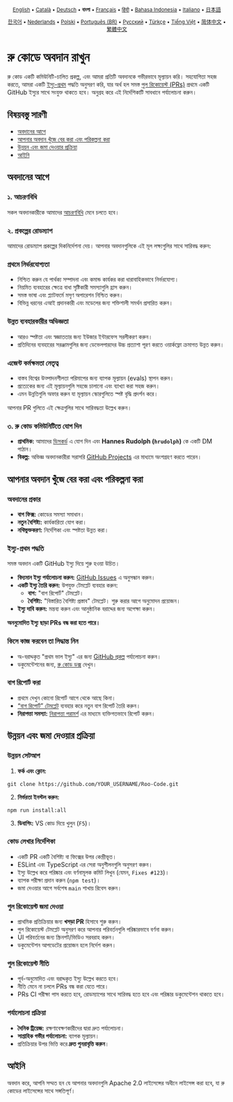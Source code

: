 <div align="center">
<sub>

[English](../../CONTRIBUTING.md) • [Català](../ca/CONTRIBUTING.md) • [Deutsch](../de/CONTRIBUTING.md) • <b>বাংলা</b> • [Français](../fr/CONTRIBUTING.md) • [हिंदी](../hi/CONTRIBUTING.md) • [Bahasa Indonesia](../id/CONTRIBUTING.md) • [Italiano](../it/CONTRIBUTING.md) • [日本語](../ja/CONTRIBUTING.md)

</sub>
<sub>

[한국어](../ko/CONTRIBUTING.md) • [Nederlands](../nl/CONTRIBUTING.md) • [Polski](../pl/CONTRIBUTING.md) • [Português (BR)](../pt-BR/CONTRIBUTING.md) • [Русский](../ru/CONTRIBUTING.md) • [Türkçe](../tr/CONTRIBUTING.md) • [Tiếng Việt](../vi/CONTRIBUTING.md) • [简体中文](../zh-CN/CONTRIBUTING.md) • [繁體中文](../zh-TW/CONTRIBUTING.md)

</sub>
</div>

# রু কোডে অবদান রাখুন

রু কোড একটি কমিউনিটি-চালিত প্রকল্প, এবং আমরা প্রতিটি অবদানকে গভীরভাবে মূল্যায়ন করি। সহযোগিতা সহজ করতে, আমরা একটি [ইস্যু-প্রথম](#issue-first-approach) পদ্ধতি অনুসরণ করি, যার অর্থ হল সমস্ত [পুল রিকোয়েস্ট (PRs)](#pull-request-submission) প্রথমে একটি GitHub ইস্যুর সাথে সংযুক্ত থাকতে হবে। অনুগ্রহ করে এই নির্দেশিকাটি সাবধানে পর্যালোচনা করুন।

## বিষয়বস্তু সারণী

- [অবদানের আগে](#before-contributing)
- [আপনার অবদান খুঁজে বের করা এবং পরিকল্পনা করা](#finding-and-planning-your-contribution)
- [উন্নয়ন এবং জমা দেওয়ার প্রক্রিয়া](#development-and-submission-process)
- [আইনি](#legal)

## অবদানের আগে

### ১. আচরণবিধি

সকল অবদানকারীকে আমাদের [আচরণবিধি](./CODE_OF_CONDUCT.md) মেনে চলতে হবে।

### ২. প্রকল্পের রোডম্যাপ

আমাদের রোডম্যাপ প্রকল্পের দিকনির্দেশনা দেয়। আপনার অবদানগুলিকে এই মূল লক্ষ্যগুলির সাথে সারিবদ্ধ করুন:

### প্রথমে নির্ভরযোগ্যতা

- নিশ্চিত করুন যে পার্থক্য সম্পাদনা এবং কমান্ড কার্যকর করা ধারাবাহিকভাবে নির্ভরযোগ্য।
- নিয়মিত ব্যবহারের ক্ষেত্রে বাধা সৃষ্টিকারী সমস্যাগুলি হ্রাস করুন।
- সমস্ত ভাষা এবং প্ল্যাটফর্মে মসৃণ অপারেশন নিশ্চিত করুন।
- বিভিন্ন ধরনের এআই প্রদানকারী এবং মডেলের জন্য শক্তিশালী সমর্থন প্রসারিত করুন।

### উন্নত ব্যবহারকারীর অভিজ্ঞতা

- আরও স্পষ্টতা এবং স্বজ্ঞাততার জন্য ইউজার ইন্টারফেস সরলীকরণ করুন।
- প্রতিদিনের ব্যবহারের সরঞ্জামগুলির জন্য ডেভেলপারদের উচ্চ প্রত্যাশা পূরণ করতে ওয়ার্কফ্লো ক্রমাগত উন্নত করুন।

### এজেন্ট কর্মক্ষমতা নেতৃত্ব

- বাস্তব বিশ্বের উত্পাদনশীলতা পরিমাপের জন্য ব্যাপক মূল্যায়ন (evals) স্থাপন করুন।
- প্রত্যেকের জন্য এই মূল্যায়নগুলি সহজে চালানো এবং ব্যাখ্যা করা সহজ করুন।
- এমন উন্নতিগুলি অফার করুন যা মূল্যায়ন স্কোরগুলিতে স্পষ্ট বৃদ্ধি প্রদর্শন করে।

আপনার PR গুলিতে এই ক্ষেত্রগুলির সাথে সারিবদ্ধতা উল্লেখ করুন।

### ৩. রু কোড কমিউনিটিতে যোগ দিন

- **প্রাথমিক:** আমাদের [ডিসকর্ড](https://discord.gg/roocode) এ যোগ দিন এবং **Hannes Rudolph (`hrudolph`)** কে একটি DM পাঠান।
- **বিকল্প:** অভিজ্ঞ অবদানকারীরা সরাসরি [GitHub Projects](https://github.com/orgs/RooCodeInc/projects/1) এর মাধ্যমে অংশগ্রহণ করতে পারেন।

## আপনার অবদান খুঁজে বের করা এবং পরিকল্পনা করা

### অবদানের প্রকার

- **বাগ ফিক্স:** কোডের সমস্যা সমাধান।
- **নতুন বৈশিষ্ট্য:** কার্যকারিতা যোগ করা।
- **নথিভুক্তকরণ:** নির্দেশিকা এবং স্পষ্টতা উন্নত করা।

### ইস্যু-প্রথম পদ্ধতি

সমস্ত অবদান একটি GitHub ইস্যু দিয়ে শুরু হওয়া উচিত।

- **বিদ্যমান ইস্যু পর্যালোচনা করুন:** [GitHub Issues](https://github.com/RooCodeInc/Roo-Code/issues) এ অনুসন্ধান করুন।
- **একটি ইস্যু তৈরি করুন:** উপযুক্ত টেমপ্লেট ব্যবহার করুন:
    - **বাগ:** "বাগ রিপোর্ট" টেমপ্লেট।
    - **বৈশিষ্ট্য:** "বিস্তারিত বৈশিষ্ট্য প্রস্তাব" টেমপ্লেট। শুরু করার আগে অনুমোদন প্রয়োজন।
- **ইস্যু দাবি করুন:** মন্তব্য করুন এবং আনুষ্ঠানিক বরাদ্দের জন্য অপেক্ষা করুন।

**অননুমোদিত ইস্যু ছাড়া PRs বন্ধ করা হতে পারে।**

### কিসে কাজ করবেন তা সিদ্ধান্ত নিন

- অ-বরাদ্দকৃত "প্রথম ভাল ইস্যু" এর জন্য [GitHub প্রকল্প](https://github.com/orgs/RooCodeInc/projects/1) পর্যালোচনা করুন।
- ডকুমেন্টেশনের জন্য, [রু কোড ডক্স](https://github.com/RooCodeInc/Roo-Code-Docs) দেখুন।

### বাগ রিপোর্ট করা

- প্রথমে দেখুন কোনো রিপোর্ট আগে থেকে আছে কিনা।
- [“বাগ রিপোর্ট” টেমপ্লেট](https://github.com/RooCodeInc/Roo-Code/issues/new/choose) ব্যবহার করে নতুন বাগ রিপোর্ট তৈরি করুন।
- **নিরাপত্তা সমস্যা:** [নিরাপত্তা পরামর্শ](https://github.com/RooCodeInc/Roo-Code/security/advisories/new) এর মাধ্যমে ব্যক্তিগতভাবে রিপোর্ট করুন।

## উন্নয়ন এবং জমা দেওয়ার প্রক্রিয়া

### উন্নয়ন সেটআপ

1. **ফর্ক এবং ক্লোন:**

```
git clone https://github.com/YOUR_USERNAME/Roo-Code.git
```

2. **নির্ভরতা ইনস্টল করুন:**

```
npm run install:all
```

3. **ডিবাগিং:** VS কোড দিয়ে খুলুন (`F5`)।

### কোড লেখার নির্দেশিকা

- একটি PR একটি বৈশিষ্ট্য বা ফিক্সের উপর কেন্দ্রীভূত।
- ESLint এবং TypeScript এর সেরা অনুশীলনগুলি অনুসরণ করুন।
- ইস্যু উল্লেখ করে পরিষ্কার এবং বর্ণনামূলক কমিট লিখুন (যেমন, `Fixes #123`)।
- ব্যাপক পরীক্ষা প্রদান করুন (`npm test`)।
- জমা দেওয়ার আগে সর্বশেষ `main` শাখায় রিবেস করুন।

### পুল রিকোয়েস্ট জমা দেওয়া

- প্রাথমিক প্রতিক্রিয়ার জন্য **খসড়া PR** হিসাবে শুরু করুন।
- পুল রিকোয়েস্ট টেমপ্লেট অনুসরণ করে আপনার পরিবর্তনগুলি পরিষ্কারভাবে বর্ণনা করুন।
- UI পরিবর্তনের জন্য স্ক্রিনশট/ভিডিও সরবরাহ করুন।
- ডকুমেন্টেশন আপডেটের প্রয়োজন হলে নির্দেশ করুন।

### পুল রিকোয়েস্ট নীতি

- পূর্ব-অনুমোদিত এবং বরাদ্দকৃত ইস্যু উল্লেখ করতে হবে।
- নীতি মেনে না চললে PRs বন্ধ করা যেতে পারে।
- PRs CI পরীক্ষা পাস করতে হবে, রোডম্যাপের সাথে সারিবদ্ধ হতে হবে এবং পরিষ্কার ডকুমেন্টেশন থাকতে হবে।

### পর্যালোচনা প্রক্রিয়া

- **দৈনিক ট্রিয়েজ:** রক্ষণাবেক্ষণকারীদের দ্বারা দ্রুত পর্যালোচনা।
- **সাপ্তাহিক গভীর পর্যালোচনা:** ব্যাপক মূল্যায়ন।
- প্রতিক্রিয়ার উপর ভিত্তি করে **দ্রুত পুনরাবৃত্তি করুন**।

## আইনি

অবদান করে, আপনি সম্মত হন যে আপনার অবদানগুলি Apache 2.0 লাইসেন্সের অধীনে লাইসেন্স করা হবে, যা রু কোডের লাইসেন্সের সাথে সঙ্গতিপূর্ণ।
